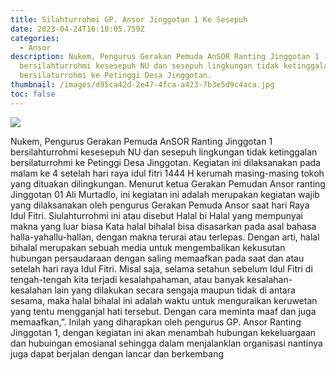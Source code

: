 ```yaml
---
title: Silahturrohmi GP. Ansor Jinggotan 1 Ke Sesepuh
date: 2023-04-24T16:18:05.759Z
categories:
  - Ansor
description: Nukem, Pengurus Gerakan Pemuda AnSOR Ranting Jinggotan 1
  bersilahturrohmi kesesepuh NU dan sesepuh lingkungan tidak ketinggalan
  bersilaturrohmi ke Petinggi Desa Jinggotan.
thumbnail: /images/d95ca42d-2e47-4fca-a423-7b3e5d9c4aca.jpg
toc: false
---
```

![](/images/d95ca42d-2e47-4fca-a423-7b3e5d9c4aca.jpg)

Nukem, Pengurus Gerakan Pemuda AnSOR Ranting Jinggotan 1 bersilahturrohmi kesesepuh NU dan sesepuh lingkungan tidak ketinggalan bersilaturrohmi ke Petinggi Desa Jinggotan.
Kegiatan ini dilaksanakan pada malam ke 4 setelah hari raya idul fitri 1444 H kerumah masing-masing tokoh yang dituakan dilingkungan. 
Menurut ketua Gerakan Pemudan Ansor ranting Jinggotan 01 Ali Murtadlo, ini kegiatan ini adalah merupakan kegiatan wajib yang dilaksanakan oleh pengurus Gerakan Pemuda Ansor saat hari Raya Idul Fitri.
Siulahturrohmi ini atau disebut Halal bi Halal yang mempunyai makna yang luar biasa Kata halal bihalal bisa disasarkan pada asal bahasa halla-yahallu-hallan, dengan makna terurai atau terlepas. Dengan arti, halal bihalal merupakan sebuah media untuk mengembalikan kekusutan hubungan persaudaraan dengan saling memaafkan pada saat dan atau setelah hari raya Idul Fitri.
 Misal saja, selama setahun sebelum Idul Fitri di tengah-tengah kita terjadi kesalahpahaman, atau banyak kesalahan-kesalahan lain yang dilakukan secara sengaja maupun tidak di antara sesama, maka halal bihalal ini adalah waktu untuk menguraikan keruwetan yang tentu mengganjal hati tersebut. Dengan cara meminta maaf dan juga memaafkan,”.
Inilah yang diharapkan oleh pengurus GP. Ansor Ranting Jinggotan 1, dengan kegiatan ini akan menambah hubungan kekeluargaan dan hubuingan emosianal sehingga dalam menjalanklan organisasi nantinya juga dapat berjalan dengan lancar dan berkembang
